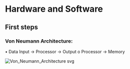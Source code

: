 # Hardware and Software
## First steps
### Von Neumann Architecture:
• Data Input → Processor → Output
  o Processor → Memory

  
![Von_Neumann_Architecture svg](https://github.com/Spaikyjordi/J25-programming-jordi/assets/144990855/8616df6f-be37-4c6f-9a62-b68b7ea26f6b)
